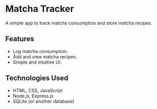 # Matcha Tracker

A simple app to track matcha consumption and store matcha recipes.

## Features
- Log matcha consumption.
- Add and view matcha recipes.
- Simple and intuitive UI.

## Technologies Used
- HTML, CSS, JavaScript
- Node.js, Express.js
- SQLite (or another database)